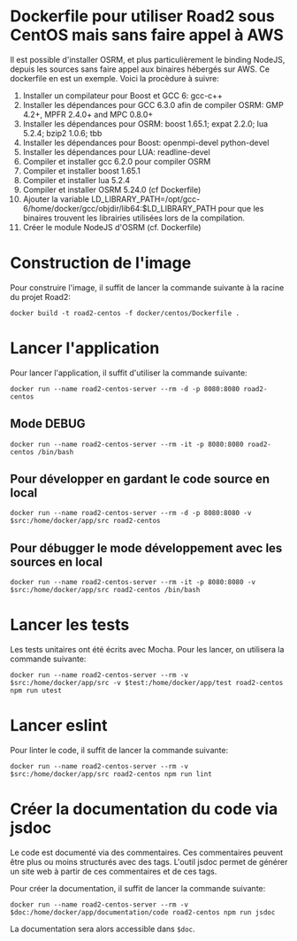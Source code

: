 # Dockerfile pour utiliser Road2 sous CentOS mais sans faire appel à AWS

Il est possible d'installer OSRM, et plus particulièrement le binding NodeJS, depuis les sources sans faire appel aux binaires hébergés sur AWS. Ce dockerfile en est un exemple. Voici la procèdure à suivre: 

1. Installer un compilateur pour Boost et GCC 6: gcc-c++
2. Installer les dépendances pour GCC 6.3.0 afin de compiler OSRM: GMP 4.2+, MPFR 2.4.0+ and MPC 0.8.0+
3. Installer les dépendances pour OSRM: boost 1.65.1; expat 2.2.0; lua 5.2.4; bzip2 1.0.6; tbb 
4. Installer les dépendances pour Boost: openmpi-devel python-devel
5. Installer les dépendances pour LUA: readline-devel
6. Compiler et installer gcc 6.2.0 pour compiler OSRM 
7. Compiler et installer boost 1.65.1
8. Compiler et installer lua 5.2.4
9. Compiler et installer OSRM 5.24.0 (cf Dockerfile)
10. Ajouter la variable LD_LIBRARY_PATH=/opt/gcc-6/home/docker/gcc/objdir/lib64:$LD_LIBRARY_PATH pour que les binaires trouvent les librairies utilisées lors de la compilation. 
11. Créer le module NodeJS d'OSRM (cf. Dockerfile)


# Construction de l'image

Pour construire l'image, il suffit de lancer la commande suivante à la racine du projet Road2:
```
docker build -t road2-centos -f docker/centos/Dockerfile .
```

# Lancer l'application

Pour lancer l'application, il suffit d'utiliser la commande suivante:
```
docker run --name road2-centos-server --rm -d -p 8080:8080 road2-centos
```

## Mode DEBUG
```
docker run --name road2-centos-server --rm -it -p 8080:8080 road2-centos /bin/bash
```

## Pour développer en gardant le code source en local
```
docker run --name road2-centos-server --rm -d -p 8080:8080 -v $src:/home/docker/app/src road2-centos
```

## Pour débugger le mode développement avec les sources en local
```
docker run --name road2-centos-server --rm -it -p 8080:8080 -v $src:/home/docker/app/src road2-centos /bin/bash
```
# Lancer les tests

Les tests unitaires ont été écrits avec Mocha. Pour les lancer, on utilisera la commande suivante:
```
docker run --name road2-centos-server --rm -v $src:/home/docker/app/src -v $test:/home/docker/app/test road2-centos npm run utest
```

# Lancer eslint

Pour linter le code, il suffit de lancer la commande suivante:
```
docker run --name road2-centos-server --rm -v $src:/home/docker/app/src road2-centos npm run lint
```

# Créer la documentation du code via jsdoc

Le code est documenté via des commentaires. Ces commentaires peuvent être plus ou moins structurés avec des tags. L'outil jsdoc permet de générer un site web à partir de ces commentaires et de ces tags.

Pour créer la documentation, il suffit de lancer la commande suivante:
```
docker run --name road2-centos-server --rm -v $doc:/home/docker/app/documentation/code road2-centos npm run jsdoc
```

La documentation sera alors accessible dans `$doc`.
